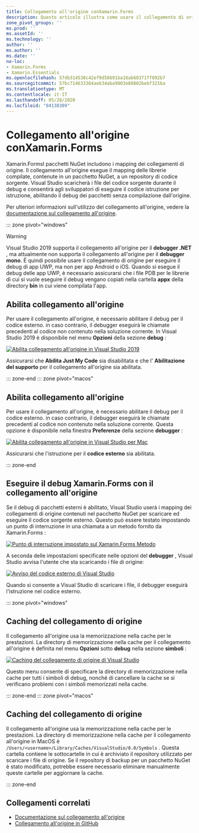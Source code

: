 ```yaml
---
title: Collegamento all'origine conXamarin.Forms
description: Questo articolo illustra come usare il collegamento di origine per eseguire il debug in Xamarin.Forms .
zone_pivot_groups: ''
ms.prod: ''
ms.assetId: ''
ms.technology: ''
author: ''
ms.author: ''
ms.date: ''
no-loc:
- Xamarin.Forms
- Xamarin.Essentials
ms.openlocfilehash: 57db314538c42ef9d58691ba16ab68371ff092b7
ms.sourcegitcommit: 57bc714633364aeb34aba9803e88802bebf321ba
ms.translationtype: MT
ms.contentlocale: it-IT
ms.lasthandoff: 05/28/2020
ms.locfileid: "84138309"
---
```

# <a name="source-link-with-xamarinforms"></a>Collegamento all'origine conXamarin.Forms

Xamarin.FormsI pacchetti NuGet includono i mapping dei collegamenti di origine. Il collegamento all'origine esegue il mapping delle librerie compilate, contenute in un pacchetto NuGet, a un repository di codice sorgente. Visual Studio scaricherà i file del codice sorgente durante il debug e consentirà agli sviluppatori di eseguire il codice istruzione per istruzione, abilitando il debug dei pacchetti senza compilazione dall'origine.

Per ulteriori informazioni sull'utilizzo del collegamento all'origine, vedere la [documentazione sul collegamento all'origine](/dotnet/standard/library-guidance/sourcelink).

::: zone pivot="windows"

> [!WARNING]
> Visual Studio 2019 supporta il collegamento all'origine per il **debugger .NET** , ma attualmente non supporta il collegamento all'origine per il **debugger mono**. È quindi possibile usare il collegamento di origine per eseguire il debug di app UWP, ma non per app Android o iOS. Quando si esegue il debug delle app UWP, è necessario assicurarsi che i file PDB per le librerie di cui si vuole eseguire il debug vengano copiati nella cartella **appx** della directory **bin** in cui viene compilata l'app.

## <a name="enable-source-link"></a>Abilita collegamento all'origine

Per usare il collegamento all'origine, è necessario abilitare il debug per il codice esterno. in caso contrario, il debugger eseguirà le chiamate precedenti al codice non contenuto nella soluzione corrente. In Visual Studio 2019 è disponibile nel menu **Opzioni** della sezione **debug** :

[![Abilita collegamento all'origine in Visual Studio 2019](sourcelink-images/sourcelink-enable-pc-cropped.png)](sourcelink-images/sourcelink-enable-pc.png#lightbox)

Assicurarsi che **Abilita Just My Code** sia disabilitata e che l' **Abilitazione del supporto** per il collegamento all'origine sia abilitata.

::: zone-end
::: zone pivot="macos"

## <a name="enable-source-link"></a>Abilita collegamento all'origine

Per usare il collegamento all'origine, è necessario abilitare il debug per il codice esterno. in caso contrario, il debugger eseguirà le chiamate precedenti al codice non contenuto nella soluzione corrente. Questa opzione è disponibile nella finestra **Preferenze** della sezione **debugger** :

[![Abilita collegamento all'origine in Visual Studio per Mac](sourcelink-images/sourcelink-enable-mac-cropped.png)](sourcelink-images/sourcelink-enable-mac.png#lightbox)

Assicurarsi che l'istruzione per il **codice esterno** sia abilitata.

::: zone-end

## <a name="debug-xamarinforms-using-source-link"></a>Eseguire il debug Xamarin.Forms con il collegamento all'origine

Se il debug di pacchetti esterni è abilitato, Visual Studio userà i mapping dei collegamenti di origine contenuti nel pacchetto NuGet per scaricare ed eseguire il codice sorgente esterno. Questo può essere testato impostando un punto di interruzione in una chiamata a un metodo fornito da Xamarin.Forms :

[![Punto di interruzione impostato sul Xamarin.Forms Metodo](sourcelink-images/breakpoint-cropped.png)](sourcelink-images/external-code-available.png#lightbox)

A seconda delle impostazioni specificate nelle opzioni del **debugger** , Visual Studio avvisa l'utente che sta scaricando i file di origine:

[![Avviso del codice esterno di Visual Studio](sourcelink-images/external-code-cropped.png)](sourcelink-images/external-code-available.png#lightbox)

Quando si consente a Visual Studio di scaricare i file, il debugger eseguirà l'istruzione nel codice esterno.

::: zone pivot="windows"

## <a name="source-link-caching"></a>Caching del collegamento di origine

Il collegamento all'origine usa la memorizzazione nella cache per le prestazioni. La directory di memorizzazione nella cache per il collegamento all'origine è definita nel menu **Opzioni** sotto **debug** nella sezione **simboli** :

[![Caching del collegamento di origine di Visual Studio](sourcelink-images/sourcelink-caching-pc-cropped.png)](sourcelink-images/sourcelink-caching-pc.png#lightbox)

Questo menu consente di specificare la directory di memorizzazione nella cache per tutti i simboli di debug, nonché di cancellare la cache se si verificano problemi con i simboli memorizzati nella cache.

::: zone-end
::: zone pivot="macos"

## <a name="source-link-caching"></a>Caching del collegamento di origine

Il collegamento all'origine usa la memorizzazione nella cache per le prestazioni. La directory di memorizzazione nella cache per il collegamento all'origine in MacOS è `/Users/<username>/Library/Caches/VisualStudio/8.0/Symbols` . Questa cartella contiene le sottocartelle in cui è archiviato il repository utilizzato per scaricare i file di origine. Se il repository di backup per un pacchetto NuGet è stato modificato, potrebbe essere necessario eliminare manualmente queste cartelle per aggiornare la cache.

::: zone-end

## <a name="related-links"></a>Collegamenti correlati

- [Documentazione sul collegamento all'origine](/dotnet/standard/library-guidance/sourcelink)
- [Collegamento all'origine in GitHub](https://github.com/dotnet/sourcelink)
